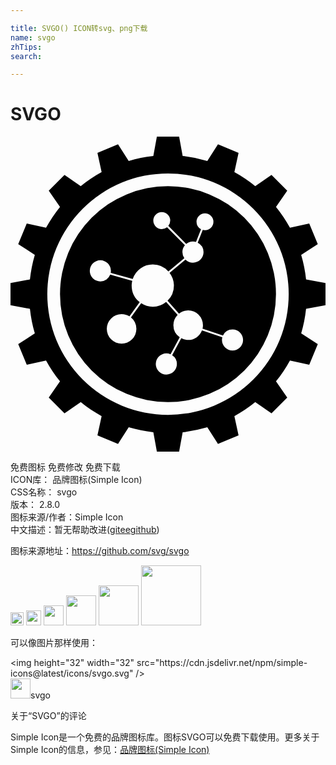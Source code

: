 ```yaml
---

title: SVGO() ICON转svg、png下载
name: svgo
zhTips: 
search: 

---
```


# SVGO  <small style="font-size: 60%;font-weight: 100"></small>

<div id="svg" class="svg-wrap">
<svg role="img" xmlns="http://www.w3.org/2000/svg" viewBox="0 0 24 24"><title>SVGO icon</title><path d="M11.152 0l-.27 1.48c-.644.068-1.271.194-1.876.373L8.192.589l-1.568.65.318 1.469c-.563.307-1.094.664-1.59 1.064l-1.237-.857-1.2 1.2.857 1.238c-.4.495-.757 1.026-1.064 1.589l-1.47-.318-.65 1.567 1.265.815a10.527 10.527 0 00-.372 1.876L0 11.152v1.696l1.48.27c.069.644.194 1.271.373 1.876l-1.264.814.65 1.568 1.469-.318c.307.563.664 1.094 1.064 1.59l-.857 1.237 1.2 1.2 1.238-.857c.495.4 1.026.757 1.589 1.064l-.318 1.47 1.568.65.814-1.264c.605.178 1.232.303 1.877.371L11.152 24h1.696l.27-1.48a10.531 10.531 0 001.876-.372l.814 1.263 1.568-.65-.318-1.469a10.596 10.596 0 001.59-1.064l1.237.857 1.2-1.2-.857-1.238c.4-.495.757-1.026 1.064-1.589l1.47.318.65-1.568-1.264-.814c.178-.605.304-1.232.371-1.877L24 12.848v-1.696l-1.48-.27a10.524 10.524 0 00-.373-1.876l1.264-.815-.65-1.567-1.469.318a10.596 10.596 0 00-1.064-1.59l.857-1.237-1.2-1.2-1.238.857c-.495-.4-1.026-.757-1.589-1.064l.318-1.47-1.568-.65-.814 1.264a10.536 10.536 0 00-1.877-.371L12.848 0zM12 2.805a9.196 9.196 0 110 18.392 9.196 9.196 0 010-18.392zm0 .968a8.227 8.227 0 100 16.454 8.227 8.227 0 000-16.454zm-.475 1.982a.644.644 0 01.644.643.644.644 0 01-.144.405l1.364 1.376a.805.805 0 01.514-.187.805.805 0 01.23.034l.383-.968a.644.644 0 01-.343-.569.644.644 0 01.644-.643.644.644 0 01.644.643.644.644 0 01-.644.644.644.644 0 01-.17-.024l-.384.97a.805.805 0 01.445.718.805.805 0 01-.805.805.805.805 0 01-.57-.238l-1.214 1.013a1.61 1.61 0 01.331.975 1.61 1.61 0 01-.486 1.152l.875.98a1.127 1.127 0 01.699-.243 1.127 1.127 0 011.126 1.126 1.127 1.127 0 01-.033.264l1.556.523a.805.805 0 01.729-.465.805.805 0 01.804.805.805.805 0 01-.804.804.805.805 0 01-.805-.804.805.805 0 01.028-.208l-1.55-.52a1.127 1.127 0 01-1.051.728 1.127 1.127 0 01-.526-.131l-.696 1.288a.805.805 0 01.362.67.805.805 0 01-.804.806.805.805 0 01-.805-.805.805.805 0 01.805-.805.805.805 0 01.319.066l.7-1.294a1.127 1.127 0 01-.482-.922 1.127 1.127 0 01.323-.789l-.876-.981a1.61 1.61 0 01-1.017.364 1.61 1.61 0 01-.883-.265l-.78 1.082a1.127 1.127 0 01.413.87 1.127 1.127 0 01-1.127 1.127 1.127 1.127 0 01-1.127-1.127 1.127 1.127 0 011.127-1.126 1.127 1.127 0 01.6.174l.78-1.083a1.61 1.61 0 01-.613-1.261 1.61 1.61 0 01.045-.368l-1.68-.473a.805.805 0 01-.75.52.805.805 0 01-.805-.804.805.805 0 01.804-.805.805.805 0 01.805.805.805.805 0 01-.014.15l1.677.471a1.61 1.61 0 011.528-1.106 1.61 1.61 0 011.188.527l1.214-1.013a.805.805 0 01-.145-.459.805.805 0 01.19-.52l-1.362-1.375a.644.644 0 01-.401.14.644.644 0 01-.644-.644.644.644 0 01.644-.643z"/></svg>
</div>
<detail full-name='svgo'></detail>

<div class="detail-page">
<p>
<span><span class="badge-success badge">免费图标</span> <span class="badge-success badge">免费修改</span>  <span class="badge-success badge">免费下载</span> </span>
<br/>
<span>
ICON库：
<span class="badge-secondary badge">品牌图标(Simple Icon)</span> 
</span>
<br/>
<span>
CSS名称：
<span class="badge-secondary badge">svgo</span> 
</span>

<br/>
<span>
版本：
<span class="badge-secondary badge">2.8.0</span> 
</span>
<br/>
<span>图标来源/作者：<span class="badge-light badge">Simple Icon</span></span> 
<br/>
<span class="zh-detail">中文描述：暂无<span class="help-link"><span>帮助改进</span>(<a href="https://gitee.com/liuwave/icon-helper/edit/master/json/brands/svgo.json" target="_blank" rel="noopener noreferrer">gitee</a><a href="https://github.com/liuwave/icon-helper/edit/master/json/brands/svgo.json" target="_blank" rel="noopener noreferrer">github</a></span>)</span><br/>
</p>
</div><div class="description description alert alert-light"><p>图标来源地址：<a href="https://github.com/svg/svgo" target="_blank" rel="noopener noreferrer">https://github.com/svg/svgo</a></p></div>
<div class="alert alert-dark">
<img height="21" width="21" src="https://cdn.jsdelivr.net/npm/simple-icons@latest/icons/svgo.svg" />
<img height="24" width="24" src="https://cdn.jsdelivr.net/npm/simple-icons@latest/icons/svgo.svg" />
<img height="32" width="32" src="https://cdn.jsdelivr.net/npm/simple-icons@latest/icons/svgo.svg" />
<img height="48" width="48" src="https://cdn.jsdelivr.net/npm/simple-icons@latest/icons/svgo.svg" />
<img height="64" width="64" src="https://cdn.jsdelivr.net/npm/simple-icons@latest/icons/svgo.svg" />
<img height="96" width="96" src="https://cdn.jsdelivr.net/npm/simple-icons@latest/icons/svgo.svg" />

</div>
<div>
  <p>可以像图片那样使用：    
  </p>
  <div class="alert alert-primary" style="font-size: 14px">
    &lt;img height="32" width="32" src="https://cdn.jsdelivr.net/npm/simple-icons@latest/icons/svgo.svg" /&gt;
    <copy-btn content='<img height="32" width="32" src="https://cdn.jsdelivr.net/npm/simple-icons@latest/icons/svgo.svg" />'></copy-btn>
  </div>
  <div class="alert alert-secondary">
    <img height="32" width="32" src="https://cdn.jsdelivr.net/npm/simple-icons@latest/icons/svgo.svg" />svgo
    <copy-btn content="svgo" btn-title="复制图标名称"></copy-btn>
  </div>
</div>

<Vssue title="关于“SVGO”的评论" >关于“SVGO”的评论</Vssue>


<div><p>Simple Icon是一个免费的品牌图标库。图标SVGO可以免费下载使用。更多关于  Simple Icon的信息，参见：<a target="_blank" href="https://iconhelper.cn/brands.html">品牌图标(Simple Icon)</a>
</p></div>
